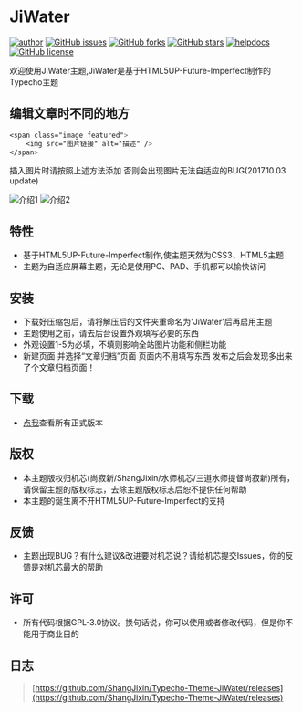 # JiWater
[![author](https://img.shields.io/badge/author-%E5%B0%9A%E5%AF%82%E6%96%B0-brightgreen.svg)](http://jixinz.pw/)
[![GitHub issues](https://img.shields.io/github/issues/ShangJixin/Typecho-Theme-JiWater.svg)](https://github.com/ShangJixin/Typecho-Theme-JiWater/issues)
[![GitHub forks](https://img.shields.io/github/forks/ShangJixin/Typecho-Theme-JiWater.svg)](https://github.com/ShangJixin/Typecho-Theme-JiWater/network)
[![GitHub stars](https://img.shields.io/github/stars/ShangJixin/Typecho-Theme-JiWater.svg)](https://github.com/ShangJixin/Typecho-Theme-JiWater/stargazers)
[![helpdocs](https://img.shields.io/badge/Docs-HELP-red.svg)](https://github.com/ShangJixin/Typecho-Theme-JiWater/)
[![GitHub license](https://img.shields.io/badge/license-GPL-blue.svg)](https://raw.githubusercontent.com/ShangJixin/Typecho-Theme-JiWater/master/LICENSE)

欢迎使用JiWater主题,JiWater是基于HTML5UP-Future-Imperfect制作的Typecho主题

## 编辑文章时不同的地方

```css
<span class="image featured">
    <img src="图片链接" alt="描述" />
</span>
```
插入图片时请按照上述方法添加 否则会出现图片无法自适应的BUG(2017.10.03 update)

![介绍1](https://ww2.sinaimg.cn/large/a15b4afegy1fc8k4o7xfmj20wo0ledj7)
![介绍2](https://ww2.sinaimg.cn/large/a15b4afegy1fc8k4poun3j20wo0le782)

## 特性
- 基于HTML5UP-Future-Imperfect制作,使主题天然为CSS3、HTML5主题
- 主题为自适应屏幕主题，无论是使用PC、PAD、手机都可以愉快访问

## 安装
- 下载好压缩包后，请将解压后的文件夹重命名为'JiWater'后再启用主题
- 主题使用之前，请去后台设置外观填写必要的东西
- 外观设置1-5为必填，不填则影响全站图片功能和侧栏功能
- 新建页面 并选择“文章归档”页面 页面内不用填写东西 发布之后会发现多出来了个文章归档页面！

## 下载
- [点我](https://github.com/ShangJixin/Typecho-Theme-JiWater/releases)查看所有正式版本

## 版权
- 本主题版权归机芯(尚寂新/ShangJixin/水师机芯/三道水师提督尚寂新)所有，请保留主题的版权标志，去除主题版权标志后恕不提供任何帮助
- 本主题的诞生离不开HTML5UP-Future-Imperfect的支持

## 反馈
- 主题出现BUG？有什么建议&改进要对机芯说？请给机芯提交Issues，你的反馈是对机芯最大的帮助
 
## 许可
- 所有代码根据GPL-3.0协议。换句话说，你可以使用或者修改代码，但是你不能用于商业目的

## 日志

> [https://github.com/ShangJixin/Typecho-Theme-JiWater/releases](https://github.com/ShangJixin/Typecho-Theme-JiWater/releases)
